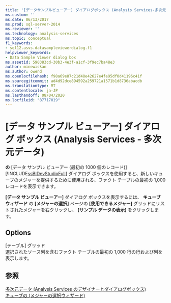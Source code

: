 ```yaml
---
title: '[データサンプルビューアー] ダイアログボックス (Analysis Services-多次元データ) |Microsoft Docs'
ms.custom: ''
ms.date: 06/13/2017
ms.prod: sql-server-2014
ms.reviewer: ''
ms.technology: analysis-services
ms.topic: conceptual
f1_keywords:
- sql12.asvs.datasampleviewerdialog.f1
helpviewer_keywords:
- Data Sample Viewer dialog box
ms.assetid: 590383cd-30b3-4e3f-a1cf-3f9ec7ba48e3
author: minewiskan
ms.author: owend
ms.openlocfilehash: f98a69e87c21d48e42627e4fe95df0d41196c41f
ms.sourcegitcommit: ad4d92dce894592a259721a1571b1d8736abacdb
ms.translationtype: MT
ms.contentlocale: ja-JP
ms.lasthandoff: 08/04/2020
ms.locfileid: "87717019"
---
```

# <a name="data-sample-viewer-dialog-box-analysis-services---multidimensional-data"></a>[データ サンプル ビューアー] ダイアログ ボックス (Analysis Services - 多次元データ)
  **の** [データ サンプル ビューアー (最初の 1000 個のレコード)] [!INCLUDE[ssBIDevStudioFull](../includes/ssbidevstudiofull-md.md)] ダイアログ ボックスを使用すると、新しいキューブのメジャーを提供するために使用される、ファクト テーブルの最初の 1,000 レコードを表示できます。  
  
 **[データ サンプル ビューアー]** ダイアログ ボックスを表示するには、 **キューブ ウィザード** の **[メジャーの選択]** ページの **[使用できるメジャー]** グリッドにリストされたメジャーを右クリックし、 **[サンプル データの表示]** をクリックします。  
  
## <a name="options"></a>Options  
 [テーブル] グリッド  
 選択されたソース列を含むファクト テーブルの最初の 1,000 行の行および列を表示します。  
  
## <a name="see-also"></a>参照  
 [多次元データ &#40;Analysis Services のデザイナーとダイアログボックス&#41;](analysis-services-designers-and-dialog-boxes-multidimensional-data.md)   
 [キューブの &#40;メジャーの選択ウィザード&#41;](select-measures-cube-wizard.md)  
  
  
